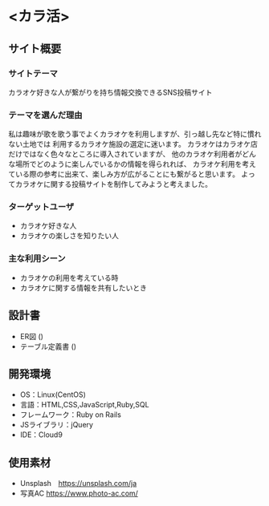 # <カラ活>

## サイト概要
### サイトテーマ
カラオケ好きな人が繋がりを持ち情報交換できるSNS投稿サイト

### テーマを選んだ理由
私は趣味が歌を歌う事でよくカラオケを利用しますが、引っ越し先など特に慣れない土地では
利用するカラオケ施設の選定に迷います。
カラオケはカラオケ店だけではなく色々なところに導入されていますが、
他のカラオケ利用者がどんな場所でどのように楽しんでいるかの情報を得られれば、
カラオケ利用を考えている際の参考に出来て、楽しみ方が広がることにも繋がると思います。
よってカラオケに関する投稿サイトを制作してみようと考えました。

### ターゲットユーザ
- カラオケ好きな人
- カラオケの楽しさを知りたい人

### 主な利用シーン
- カラオケの利用を考えている時
- カラオケに関する情報を共有したいとき
​
## 設計書
- ER図 ()
- テーブル定義書 ()

## 開発環境
- OS：Linux(CentOS)
- 言語：HTML,CSS,JavaScript,Ruby,SQL
- フレームワーク：Ruby on Rails
- JSライブラリ：jQuery
- IDE：Cloud9
​
## 使用素材
- Unsplash　https://unsplash.com/ja
- 写真AC https://www.photo-ac.com/
